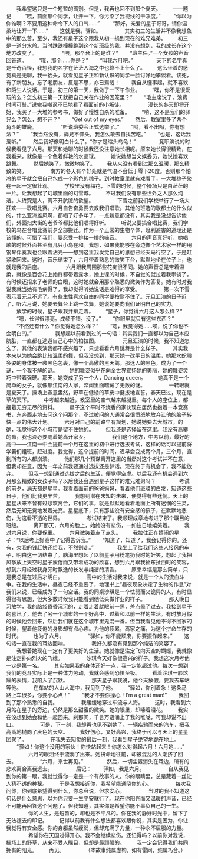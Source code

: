 　　我希望这只是一个短暂的离别。但是，我再也回不到那个夏天。
　　——题记
　　  “喂，前面那个同学，让开一下，你污染了我视线的干净度。”
　　  “你以为你谁啊？不要用这种命令下人的口气……”
　　  “那好，亲爱的星子哥哥，请你温柔地让开一下……”
　　这就是我，驿如。
　　 
　　其实初三的生活并不像我想象中的那么苦，至少，我还有星子这个跟我从初一损到现在的难兄难弟。
　　初三是一道分水岭。当时跌跌撞撞跑到这个新班级的我，并没有想到，我的成长在这个地方改变了。
　　 
　　 “喂，那个台上的是谁？”
　　“班主任。”一个女孩的声音回答道。
　　“哦，那个……你是？”
　　“叫我六月吧。”
　　 
　　天下的名字真是千奇百怪，我想我的名字在茫茫人海之中也算不上什么了。
　　这么坐着的感觉真是无聊，我一抬头，就看见星子正和新认识的同学一脸讨好地攀谈着。该死，有了新朋友，忘了老朋友，反是不思，亦已焉哉！
　　我自从懂事起，就不喜欢和陌生人说话。于是，初三的第一天，我做了一下午作业。
　　“嘿，你不是很爱玩的么？怎么初三第一天就把自己关在作业的囚笼里？”
　　“毛主席说了，浪费时间可耻。”说完我嘲讽不已地看了看面前的小叛徒。
　　 
　　漫长的冬天即将开始，我买了一大堆的参考书，做好了慢性自杀的准备。
　　“哟，这不是我们的驿兄么？怎么，想不开？”
　　“Get out of my eyes.”
　　然后，教室里多了两个角斗的雄鹿。
　　 
　　“听说班委会正式选举了。”
　　“哟，看不出吗，你有想法？”
　　“我当然没有，驿兄不伸头，我怎么敢去自找苦吃。”
　　“也是，这话我爱听。”
　　然后我好像明白什么了。“你才是缩头乌龟！”
　　 
　　竞职演说的时候我看见了六月。那天和她聊的时候我还没注意她长相呢。原来她长得很精致，在我看来，就像是一个色着鲜艳的水晶球。
　　她说她想当文娱委员，她说她喜欢跳舞。
　　然后她笑了。微微地笑了。
　　我从来没有看到过那么温暖，那么精致的笑。
　　 
　　南方的冬天有个好处就是气温不会低于零下20度。否则那个怕冷的星子就会把自己包成一个彩色的粽子。到时教室里就有戏看了，一大堆粽子聚在一起一定很壮观。
　　学校里没有梅花，下雪的时候，整个操场只是白茫茫的一片。让我想起了幻城里面的幻雪城。
　　不过我们没有那些世外之人那么纯洁。人终究是人，离不开肮脏的欲望。
　　 
　　下雪之前我们学校举行了一场大狂欢——歌唱比赛。六月自告奋勇要去教我们唱歌。其他的班选的歌都土的什么似的，什么亚洲雄风啊，都唱了好多年了，一点新意都没有，其实我是没想告诉他们，外面扫大街的老爷爷都比他们唱得好听。
　　听说又要搞合唱比赛，我们学校的鸟在合唱比赛前夕全部搬迁。作为一个正常的生物个体，趋利避害的道理还是该懂的。可惜了我们，要忍受一排接一排的噪音。
　　六月的声音真好听，她唱歌的时候外面甚至有几只小鸟在和。我想，如果我能够在旁边像个艺术家一样的用钢琴伴奏我也会跟着沾光——想到这里我发觉自己的思想已经天马行空了，于是赶紧收回来。这时，音乐结束了，六月带着熟悉的微笑下台，默默地坐在位子上，也就是我的后座。
　　 
　　六月跟我周围那些花痴很不同。她的声音总是带着温柔，就像是百合花上始终都带着露水，她上课的时候，不自觉的就拉着我攀谈了，有时候还招来了老师的白眼，这时她就会用那个熟悉的微笑作为答复。她有时对我说我就当她有毛病得了，我却觉得听她说话是难得的享受。
　　 
　　第一次下雪表示着元旦不远了。有些生性喜欢自由的同学便按耐不住了。元旦汇演的日子近了，听六月说，她要去舞台上跳一次舞，她说她要向我们证明自己的实力。
　　放学的时候，星子跟我并排走着。
　　“星子，你觉得六月这人怎么样？”
　　“嗯，长得很漂亮。成绩不错。没了。”
　　“你眼里就只有这些东西？”
　　“不然还有什么？你觉得她怎么样？”
　　“嗯，我觉得她……唉，说了你也不会明白的。”
　　 
　　我想起以前看到过的一句话：其实我们一直都以为自己本应肮脏，一直都在逃避自己心中的柏拉图。
　　 
　　元旦汇演的时候，我不知道怎么了，其他的表演我都不感兴趣了，只想看看六月跳舞是什么样子。
　　其实我本来以为她会跳比较温柔的舞，但我没想到，那天她一改平日的温柔，她那水蛇般多姿的身体被一袭黑色包裹，像一个高傲的黑天鹅。那迷人的黑色，成为了一个谜，一个我不解的谜。
　　她的舞姿似乎在向全世界宣扬她的美丽，她的舞姿灵巧中带着强硬。那天，她变成了另一个人，Dancing queen。
　　她真不是一个简单的女子，就像那江南的人家，深闺里面暗藏了无数的谜。
　　 
　　一转眼就是夏天了。操场上春意盎然，野草在低矮的草皮中挺拔地宣誓，春天已过，现在是草的天下。
　　中考越来越近，教室里的空气越来越凝重。每个人的座位上，都摆着无穷无尽的资料。
　　星子这个平时不烧香的家伙现在居然也抱着一本竞赛书，东奔西走地去问这个问那个，不过被问的人通常会很愤怒地放弃让他的脑子转快一点的伟大计划。
　　六月对自己的前路早有规划，她说她要去大城市。的确，我觉得这个小城市是留不住她的。
　　但我还是选择留在这里。我没有高攀的命，我也没必要随着她离开家乡。
　　 
　　我们这个地方，中考以前，最好的高中——江南一中会提前一个月在这里的初中进行选拔考试，这样的话可以提前将学霸们组班，赶进度。我觉得，这个提前的时间，迟早会变成两个月，三个月，直到所有的人都崩溃。
　　他们那几个预谋离开这里的当然对这个考试并不在意，但我却在意，因为一年之前我要通过选拔还是梦话。现在终于有机会了，我不能放弃。
　　但我一想到通过选拔之后的生活，便觉得空虚。以后我还有机会遇到六月那么精致的女孩子吗？以后我还会遇到星子这样的难兄难弟吗？
　　 
　　考试的前夕，满天都是星星。我看着面前的爸爸妈妈，看着他们斑驳的白发，知道这些日子，他们比我更辛苦。
　　我想到潜在未知的未来，便觉得有些迷惘。天上的星星从来不曾有过悲欢离合，它们的事，就是默默地看着地面上所有迷惘的生灵，然后无知无觉地发着光亮。星星底下，只有那些没有安全感的孩子，在默默地悲伤，为这看不透的世界。
　　 
　　考试结束了。我顺理成章地考进了那个瞩目的班级。
　　离开那天，六月的脸上，始终没有悲伤，一如往日地嬉笑着。
　　我对六月说，你要保重。
　　六月微笑着点了点头。
　　我拉住正在嬉闹的星子：“以后考上好高中了记得告诉我。”
　　“知道了，知道了，我会记得你的。还有，欠我的钱赶快还给我，不然别走。”
　　 
　　我坐上了给我们这些人接风的车子，明白这一切结束了。脑海里想起了以前星子用粉笔扔我时的奸笑，想起了我把风筝放上天空时星子疲倦而又带着成功的欣喜，想到六月跟我扯东扯西时的笑容，想到六月经过我身旁时飘逸的长发与纯洁的清香。
　　原来幸福是那么简单，只是我总是在过后才明白。
　　 
　　高中的生活对我来说，就是一个人的流血斗争。在我的生活中，昼夜已经不重要了，地理书上“昼夜现象决定了生物的作息”对我们来说，已经成为了一句空话。我的同桌沙琪是一个怯弱而又诡异的人，有时显得很有思想，但大多数时候我只能看到他低头做作业的样子。
　　 
　　那天晚自习放学，我的脑袋昏昏沉沉的，走着走着就眼前一黑，差点晕了过去。我接到星子的喜讯了，他去了另一个城市的一个好高中，过着和以前一样的生活。有时放月假的时候他会回来，然后我们就在这个城市里鬼混一番。但当我看见他不得不回家的时候，望着他疲倦的身影却有点心疼。为他的疲累，离家之痛，为这个拼命生存的时代。
　　也为了六月。
　　 
　　“驿如，你不能颓废，你要振作起来。”
　　这句话一直在我的耳边回响。
　　 
　　我好久都没有见到那个纯洁的笑容了。
　　我想着她现在一定有了更美好的生活。她就像是注定飞向天空的蝴蝶，我就像是注定扑向烈火的飞蛾。
　　 
　　沙琪今天好像很高兴的样子。我想这次月考他一定是第一名。
　　其实如果我的身体还好一点，我一定能超过他。每次一想到我们的竞斗实际上是一种体力劳动，我就会感到恐惧至极。
　　看着沙琪一脸炫耀的表情，我陷入了沉默。
　　 
　　那天星子跟我说，他今天放假，要我去车站等他。
　　在车站的人山人海中，我见到了他。
　　“驿如，你别着急！这条马路上车很多，你要小心点！”
　　“我才不要你操心！I’m a great man!”
　　我回到了那个熟悉的自我。
　　 
　　我缓缓地穿过车流与人海。
　　这时，我看到六月站在星子的旁边，仍然是那么甜蜜的微笑。她的眼里，却嗪着泪花。
　　我实在没想到她会和他一起回来。刹那间，千言万语涌上了我的喉咙，可我却说不出口。
　　 
　　可是，下一刻，我却再也见不到她了。一辆疾驰而来的汽车，把我高高地抛向了灰色的天空。
　　我好伤心，又好高兴，我终于可以与天上的星星团聚了。
　　 
　　在我失去知觉的最后一刻，我看到星子绝望地跪在地上。
　　“驿如！你这个没用的家伙！你快站起来！你怎么对得起六月！六月她……”
　　 
　　六月的眼泪终于流淌了出来。她拼命地往前，却被混乱的人潮挤了回去。
　　 
　　“六月，来世再见。”
　　 
　　然后，一切尘嚣消失在耳边，所有的悲欢离合离我远去。
　　 
　　后记：
　　驿如，我是六月。
　　 
　　自从我见到你的第一眼，我就觉得你一定是一个有故事的人。你的眼睛里，总是藏着一丝让人猜不透的神秘。
　　于是我想接近你，我希望能通晓你的心。
　　 
　　每次我问你，你到底希望得到什么，你总会说，但求安心。
　　 
　　当时的我不知道这句话是什么意思，以为你只要一生平安就行了。现在你阳光而又温暖的声音，已经不可能再回答这个问题了。但我知道，其实你是希望你能不辜负自己的一生。
　　 
　　你的人生，是短暂的，却也是不平凡的。你在我的静好时光中，留下了无法褪去的印记。
　　记得以前我有什么想法都喜欢跟你说，其实是因为，你让我觉得有安全感。你的身躯虽然瘦弱，但却充满了力量，一种永不屈服的力量。
　　 
　　希望你在天国过得开心。我不会继续悲伤。还记得吗？以前你对我说，操场上的野草，从来不受人瞩目，但却是最顽强的。
　　我一定会记得我们共同拥有的阳光。
　　再见。
　　 
　　（本故事纯属虚构，如有雷同，纯属巧合。）
<!-- ##{"timestamp":1449226654}## -->